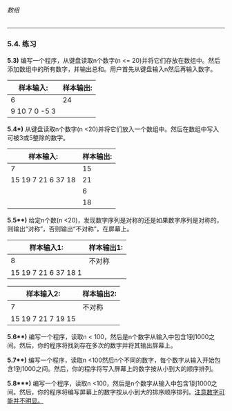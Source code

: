 ###### 数组
---

### 5.4. 练习

**5.3)** 编写一个程序，从键盘读取n个数字(n <= 20)并将它们存放在数组中。然后添加数组中的所有数字，并输出总和。用户首先从键盘输入n然后再输入数字。

样本输入:|样本输出:
-|-
6|24
9 10 7 0 -5 3|



**5.4\*)** 从键盘读取n个数字(n <20)并将它们放入一个数组中。然后在数组中写入可被3或5整除的数字。

样本输入:|样本输出:
-|-
7|15
15 19 7 21 6 37 18|21
&nbsp;|6
&nbsp;|18


**5.5\*\*)** 给定n个数(n <20)，发现数字序列是对称的还是如果数字序列是对称的，则输出“对称”，否则输出“不对称”，在屏幕上。


样本输入1:|样本输出1:
-|-
8|不对称
15 19 7 21 6 37 18 1|

样本输入2:|样本输出2:
-|-
7|不对称
15 19 7 21 7 19 15|

**5.6\*\*)** 编写一个程序，读取n < 100，然后是n个数字从输入中包含1到1000之间。然后，你的程序将找到存在多次的数字并将其输出屏幕上。

**5.7\*\*)** 编写一个程序，读取n <100然后n个不同的数字，每个数字从输入开始包含1到1000之间。然后，你的程序将写入屏幕上的数字按从小到大的顺序排列。

**5.8\*\*\*)** 编写一个程序，读取n <100，然后是n个数字从输入中包含1到1000之间。然后，你的程序将编写屏幕上的数字按从小到大的排序顺序排列。<u>注意数字可能并不明显。</u>

